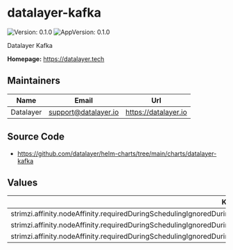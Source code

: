# datalayer-kafka

![Version: 0.1.0](https://img.shields.io/badge/Version-0.1.0-informational?style=flat-square) ![AppVersion: 0.1.0](https://img.shields.io/badge/AppVersion-0.1.0-informational?style=flat-square)

Datalayer Kafka

**Homepage:** <https://datalayer.tech>

## Maintainers

| Name | Email | Url |
| ---- | ------ | --- |
| Datalayer | <support@datalayer.io> | <https://datalayer.io> |

## Source Code

* <https://github.com/datalayer/helm-charts/tree/main/charts/datalayer-kafka>

## Values

| Key | Type | Default | Description |
|-----|------|---------|-------------|
| strimzi.affinity.nodeAffinity.requiredDuringSchedulingIgnoredDuringExecution.nodeSelectorTerms[0].matchExpressions[0].key | string | `"role.datalayer.io/system"` |  |
| strimzi.affinity.nodeAffinity.requiredDuringSchedulingIgnoredDuringExecution.nodeSelectorTerms[0].matchExpressions[0].operator | string | `"In"` |  |
| strimzi.affinity.nodeAffinity.requiredDuringSchedulingIgnoredDuringExecution.nodeSelectorTerms[0].matchExpressions[0].values[0] | string | `"true"` |  |

